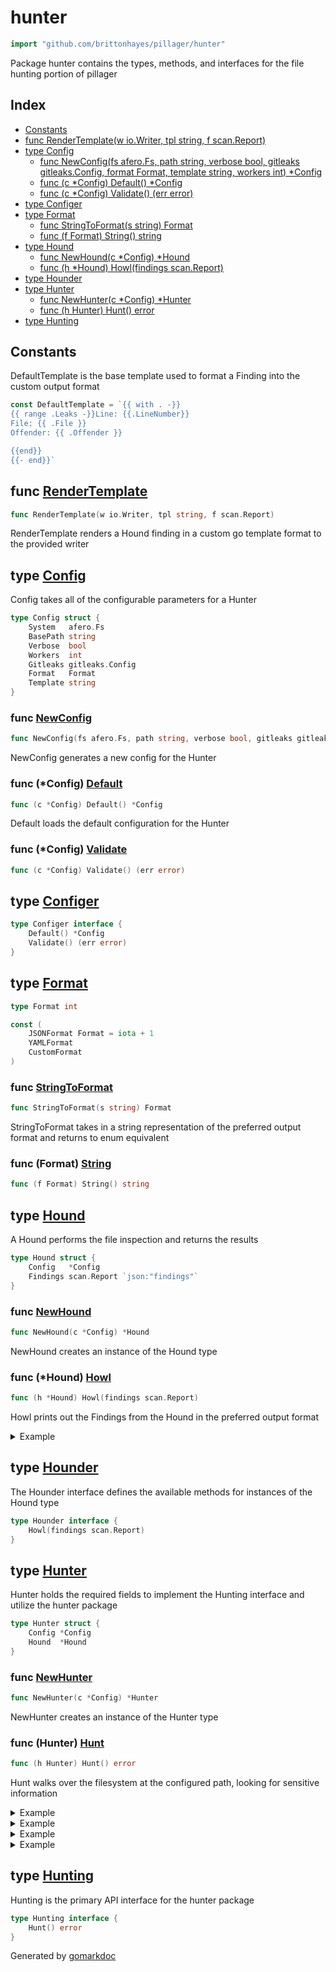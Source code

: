 <!-- Code generated by gomarkdoc. DO NOT EDIT -->

# hunter

```go
import "github.com/brittonhayes/pillager/hunter"
```

Package hunter contains the types\, methods\, and interfaces for the file hunting portion of pillager

## Index

- [Constants](<#constants>)
- [func RenderTemplate(w io.Writer, tpl string, f scan.Report)](<#func-rendertemplate>)
- [type Config](<#type-config>)
  - [func NewConfig(fs afero.Fs, path string, verbose bool, gitleaks gitleaks.Config, format Format, template string, workers int) *Config](<#func-newconfig>)
  - [func (c *Config) Default() *Config](<#func-config-default>)
  - [func (c *Config) Validate() (err error)](<#func-config-validate>)
- [type Configer](<#type-configer>)
- [type Format](<#type-format>)
  - [func StringToFormat(s string) Format](<#func-stringtoformat>)
  - [func (f Format) String() string](<#func-format-string>)
- [type Hound](<#type-hound>)
  - [func NewHound(c *Config) *Hound](<#func-newhound>)
  - [func (h *Hound) Howl(findings scan.Report)](<#func-hound-howl>)
- [type Hounder](<#type-hounder>)
- [type Hunter](<#type-hunter>)
  - [func NewHunter(c *Config) *Hunter](<#func-newhunter>)
  - [func (h Hunter) Hunt() error](<#func-hunter-hunt>)
- [type Hunting](<#type-hunting>)


## Constants

DefaultTemplate is the base template used to format a Finding into the custom output format

```go
const DefaultTemplate = `{{ with . -}}
{{ range .Leaks -}}Line: {{.LineNumber}}
File: {{ .File }}
Offender: {{ .Offender }}

{{end}}
{{- end}}`
```

## func [RenderTemplate](<https://github.com/brittonhayes/pillager/blob/main/hunter/template.go#L23>)

```go
func RenderTemplate(w io.Writer, tpl string, f scan.Report)
```

RenderTemplate renders a Hound finding in a custom go template format to the provided writer

## type [Config](<https://github.com/brittonhayes/pillager/blob/main/hunter/config.go#L16-L24>)

Config takes all of the configurable parameters for a Hunter

```go
type Config struct {
    System   afero.Fs
    BasePath string
    Verbose  bool
    Workers  int
    Gitleaks gitleaks.Config
    Format   Format
    Template string
}
```

### func [NewConfig](<https://github.com/brittonhayes/pillager/blob/main/hunter/config.go#L32>)

```go
func NewConfig(fs afero.Fs, path string, verbose bool, gitleaks gitleaks.Config, format Format, template string, workers int) *Config
```

NewConfig generates a new config for the Hunter

### func \(\*Config\) [Default](<https://github.com/brittonhayes/pillager/blob/main/hunter/config.go#L47>)

```go
func (c *Config) Default() *Config
```

Default loads the default configuration for the Hunter

### func \(\*Config\) [Validate](<https://github.com/brittonhayes/pillager/blob/main/hunter/config.go#L60>)

```go
func (c *Config) Validate() (err error)
```

## type [Configer](<https://github.com/brittonhayes/pillager/blob/main/hunter/config.go#L26-L29>)

```go
type Configer interface {
    Default() *Config
    Validate() (err error)
}
```

## type [Format](<https://github.com/brittonhayes/pillager/blob/main/hunter/format.go#L11>)

```go
type Format int
```

```go
const (
    JSONFormat Format = iota + 1
    YAMLFormat
    CustomFormat
)
```

### func [StringToFormat](<https://github.com/brittonhayes/pillager/blob/main/hunter/format.go#L19>)

```go
func StringToFormat(s string) Format
```

StringToFormat takes in a string representation of the preferred output format and returns to enum equivalent

### func \(Format\) [String](<https://github.com/brittonhayes/pillager/blob/main/hunter/format.go#L13>)

```go
func (f Format) String() string
```

## type [Hound](<https://github.com/brittonhayes/pillager/blob/main/hunter/hound.go#L22-L25>)

A Hound performs the file inspection and returns the results

```go
type Hound struct {
    Config   *Config
    Findings scan.Report `json:"findings"`
}
```

### func [NewHound](<https://github.com/brittonhayes/pillager/blob/main/hunter/hound.go#L28>)

```go
func NewHound(c *Config) *Hound
```

NewHound creates an instance of the Hound type

### func \(\*Hound\) [Howl](<https://github.com/brittonhayes/pillager/blob/main/hunter/hound.go#L41>)

```go
func (h *Hound) Howl(findings scan.Report)
```

Howl prints out the Findings from the Hound in the preferred output format

<details><summary>Example</summary>
<p>

Here is an example of utilizing the Howl function on a slice of findings\. The Howl method is the final method in the hunting process\. It takes whatever has been found and outputs it for the user\.

```go
{
	h := NewHound(&Config{
		System:   afero.NewMemMapFs(),
		Gitleaks: rules.Load(""),
		Format:   JSONFormat,
	})
	findings := scan.Report{
		Leaks: []scan.Leak{
			{Line: "person@email.com", LineNumber: 16, Offender: "person@email.com", Rule: "Email Addresses"},
		},
	}

	h.Howl(findings)
}
```

</p>
</details>

## type [Hounder](<https://github.com/brittonhayes/pillager/blob/main/hunter/hound.go#L17-L19>)

The Hounder interface defines the available methods for instances of the Hound type

```go
type Hounder interface {
    Howl(findings scan.Report)
}
```

## type [Hunter](<https://github.com/brittonhayes/pillager/blob/main/hunter/hunter.go#L14-L17>)

Hunter holds the required fields to implement the Hunting interface and utilize the hunter package

```go
type Hunter struct {
    Config *Config
    Hound  *Hound
}
```

### func [NewHunter](<https://github.com/brittonhayes/pillager/blob/main/hunter/hunter.go#L27>)

```go
func NewHunter(c *Config) *Hunter
```

NewHunter creates an instance of the Hunter type

### func \(Hunter\) [Hunt](<https://github.com/brittonhayes/pillager/blob/main/hunter/hunter.go#L43>)

```go
func (h Hunter) Hunt() error
```

Hunt walks over the filesystem at the configured path\, looking for sensitive information

<details><summary>Example</summary>
<p>

This method also accepts custom output formats using go template/html\. So if you don't like yaml or json\, you can format to your heart's content\.

```go
{
	fs := afero.NewMemMapFs()
	f, err := fs.Create("example.yaml")
	if err != nil {
		panic(err)
	}
	defer f.Close()

	_, err = f.Write([]byte(`https://github.com/brittonhayes/pillager`))
	if err != nil {
		panic(err)
	}

	config := NewConfig(fs, "./", true, rules.Load(""), CustomFormat, DefaultTemplate, 5)
	h := NewHunter(config)
	_ = h.Hunt()
}
```

</p>
</details>

<details><summary>Example</summary>
<p>

This is an example of how to run a scan on a single file to look for email addresses\. We're using an in\-memory file system for simplicity\, but this supports using an actual file system as well\.

```go
{
	fs := afero.NewMemMapFs()
	f, err := fs.Create("example.toml")
	if err != nil {
		panic(err)
	}
	defer f.Close()

	_, err = f.Write([]byte(`example@email.com`))
	if err != nil {
		panic(err)
	}

	config := NewConfig(fs, "./", true, rules.Load(""), StringToFormat("yaml"), DefaultTemplate, 5)
	h := NewHunter(config)
	_ = h.Hunt()
}
```

</p>
</details>

<details><summary>Example</summary>
<p>

This method accepts json output format as well

```go
{
	fs := afero.NewMemMapFs()
	f, err := fs.Create("fake.json")
	if err != nil {
		panic(err)
	}
	defer f.Close()
	_, err = f.Write([]byte(`git@github.com:brittonhayes/pillager.git`))
	if err != nil {
		panic(err)
	}

	config := NewConfig(fs, ".", true, rules.Load(""), JSONFormat, DefaultTemplate, 5)
	h := NewHunter(config)
	_ = h.Hunt()
}
```

</p>
</details>

<details><summary>Example</summary>
<p>

Hunter will also look personally identifiable info in TOML

```go
{
	fs := afero.NewMemMapFs()
	f, err := fs.Create("fake.toml")
	if err != nil {
		panic(err)
	}
	defer f.Close()
	_, err = f.Write([]byte(`fakeperson@example.com`))
	if err != nil {
		panic(err)
	}

	config := NewConfig(fs, ".", true, rules.Load(""), JSONFormat, DefaultTemplate, 5)

	h := NewHunter(config)
	_ = h.Hunt()
}
```

</p>
</details>

## type [Hunting](<https://github.com/brittonhayes/pillager/blob/main/hunter/hunter.go#L22-L24>)

Hunting is the primary API interface for the hunter package

```go
type Hunting interface {
    Hunt() error
}
```



Generated by [gomarkdoc](<https://github.com/princjef/gomarkdoc>)
